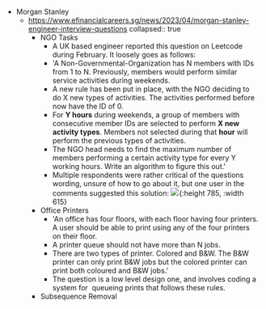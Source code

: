 - Morgan Stanley
	- https://www.efinancialcareers.sg/news/2023/04/morgan-stanley-engineer-interview-questions
	  collapsed:: true
		- NGO Tasks
			- A UK based engineer reported this question on Leetcode during February. It loosely goes as follows:
			- 'A Non-Governmental-Organization has N members with IDs from 1 to N. Previously, members would perform similar service activities during weekends.
			- A new rule has been put in place, with the NGO deciding to do X new types of activities. The activities performed before now have the ID of 0.
			- For **Y hours** during weekends, a group of members with consecutive member IDs are selected to perform **X new activity types**. Members not selected during that **hour** will perform the previous types of activities.
			- The NGO head needs to find the maximum number of members performing a certain activity type for every Y working hours. Write an algorithm to figure this out.'
			- Multiple respondents were rather critical of the questions wording, unsure of how to go about it, but one user in the comments suggested this solution:
			  ![](https://www.efinancialcareers.sg/binaries/content/gallery/efinancial-careers/articles/2023/mscoding1.jpg){:height 785, :width 615}
		- Office Printers
			- 'An office has four floors, with each floor having four printers. A user should be able to print using any of the four printers on their floor.
			- A printer queue should not have more than N jobs.
			- There are two types of printer. Colored and B&W. The B&W printer can only print B&W jobs but the colored printer can print both coloured and B&W jobs.'
			- The question is a low level design one, and involves coding a system for  queueing prints that follows these rules.
		- Subsequence Removal